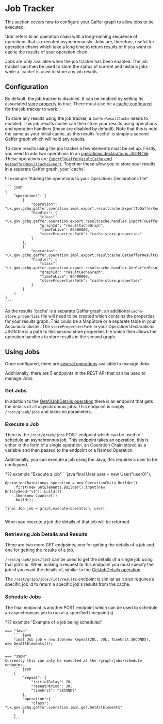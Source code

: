 # Job Tracker

This section covers how to configure your Gaffer graph to allow jobs to be executed.

'Job' refers to an operation chain with a long-running sequence of operations that is executed
asynchronously. 
Jobs are, therefore, useful for operation chains which take a long time to return results or if 
you want to cache the results of your operation chain. 

Jobs are only available when the job tracker has been enabled. 
The job tracker can then be used to store the status of current and historic jobs 
while a 'cache' is used to store any job results. 

## Configuration

By default, the job tracker is disabled. 
It can be enabled by setting its associated [store property](../administration-guide/gaffer-stores/store-guide.md/#cache-service) to true.
There must also be a [cache configured](../administration-guide/gaffer-stores/store-guide.md/#caches) for the job
tracker to work.

To store any results using the job tracker, a `GafferResultCache` needs to enabled. 
This job results cache can then store your results using operations and operation handlers 
(these are disabled by default). 
Note that this is note the same as your initial cache, as this results 'cache' is simply a second Gaffer graph
which will hold any results.

To store results using the job tracker a few elements must be set up. 
Firstly, you need to add two operations to an [operations declarations JSON file](../development-guide/example-deployment/project-setup.md/#operations-declarations). 
These operations are [`ExportToGafferResultCache` and `GetGafferResultCacheExport`](../reference/operations-guide/export.md/#exporttogafferresultcache).
Together these allow you to store your results in a seperate Gaffer graph, your 'cache'.

!!! example "Adding the operations to your Operations Declarations file"
    
    ``` json
    {
        "operations": [
            {
                "operation": "uk.gov.gchq.gaffer.operation.impl.export.resultcache.ExportToGafferResultCache",
                "handler": {
                    "class": "uk.gov.gchq.gaffer.operation.export.resultcache.handler.ExportToGafferResultCacheHandler",
                    "graphId": "resultCacheGraph",
                    "timeToLive": 86400000,
                    "storePropertiesPath": "cache-store.properties"
                }
            },
            {
                "operation": "uk.gov.gchq.gaffer.operation.impl.export.resultcache.GetGafferResultCacheExport",
                "handler": {
                    "class": "uk.gov.gchq.gaffer.operation.export.resultcache.handler.GetGafferResultCacheExportHandler",
                    "graphId": "resultCacheGraph",
                    "timeToLive": 86400000,
                    "storePropertiesPath": "cache-store.properties"
                }
            }
        ]
    }
    ```

As the results 'cache' is a separate Gaffer graph; an additional `cache-store.properties` file will need to be created
which contains the properties for your results graph. 
This could be a MapStore or a separate table in your Accumulo cluster. 
The `storePropertiesPath` in your Operation Declarations JSON file is a path to this second store properties file
which then allows the operation handlers to store results in the second graph.

## Using Jobs 

Once configured, there are [several operations](../reference/operations-guide/job.md) available
to manage Jobs. 

Additionally, there are 5 endpoints in the REST API that can be used to manage Jobs. 

### Get Jobs

In addition to the [GetAllJobDetails operation](../reference/operations-guide/job.md/#getalljobdetails) there
is an endpoint that gets the details of all asynchronous jobs.
This endpoint is simply `/rest/graph/jobs` and takes no parameters. 

### Execute a Job 

There is the `/rest/graph/jobs` POST endpoint which can be used to schedule an asynchronous job.
This endpoint takes an operation, this is either in the form of a single operation, an Operation Chain
stored as a variable and then passed to the endpoint or a Named Operation.

Additionally, you can execute a job using the Java, this requires a user to be configured.

??? example "Execute a job"
    ```java
    final User user = new User("user01");

    OperationChain<Long> operation = new OperationChain.Builder()
        .first(new GetElements.Builder().input(new EntitySeed("v1")).build())
        .then(new Count<>())
        .build();

    final Job job = graph.execute(operation, user);
    ```

When you execute a job the details of that job will be returned.

### Retrieving Job Details and Results

There are two more GET endpoints; one for getting the details of a job
and one for getting the results of a job.

`/rest/graph/jobs/{id}` can be used to get the details of a single job
using that job's id. 
When making a request to this endpoint you must specify the job id you want the details of,
similar to the [GetJobDetails operation](../reference/operations-guide/job.md/#getjobdetails).

The `/rest/graph/jobs/{id}/results` endpoint is similar as it also 
requires a specific job id to return a specific job's results from the cache. 

### Schedule Jobs

The final endpoint is another POST endpoint which can be used to schedule an 
asynchronous job to run at a specified timepoint(s). 

??? example "Example of a job being scheduled"

    === "Java"
        ``` java
        final Job job = new Job(new Repeat(20L, 30L, TimeUnit.SECONDS), new GetAllElements());
        ```

    === "JSON"
    Currently this can only be executed at the /graph/jobs/schedule endpoint.
        ``` json
        {
            "repeat": {
                "initialDelay": 20,
                "repeatPeriod": 30,
                "timeUnit": "SECONDS"
            },
            "operation":{
                "class": "uk.gov.gchq.gaffer.operation.impl.get.GetAllElements"
            }
        }
        ```
